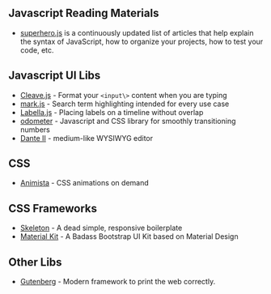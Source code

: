 ## Javascript Reading Materials

* [superhero.js](http://superherojs.com/) is a continuously updated list of articles that help explain the syntax of JavaScript, how to organize your projects, how to test your code, etc.

## Javascript UI Libs

* [Cleave.js](http://nosir.github.io/cleave.js/) - Format your `<input\>` content when you are typing
* [mark.js](https://markjs.io/) - Search term highlighting intended for every use case
* [Labella.js](http://twitter.github.io/labella.js/) - Placing labels on a timeline without overlap
* [odometer](http://github.hubspot.com/odometer/) - Javascript and CSS library for smoothly transitioning numbers
* [Dante II](https://michelson.github.io/dante2/) - medium-like WYSIWYG editor

## CSS

* [Animista](http://animista.net/) - CSS animations on demand

## CSS Frameworks

* [Skeleton](http://getskeleton.com/) - A dead simple, responsive boilerplate
* [Material Kit](http://demos.creative-tim.com/material-kit/index.html) - A Badass Bootstrap UI Kit based on Material Design

## Other Libs

* [Gutenberg](https://github.com/BafS/Gutenberg) - Modern framework to print the web correctly. 
